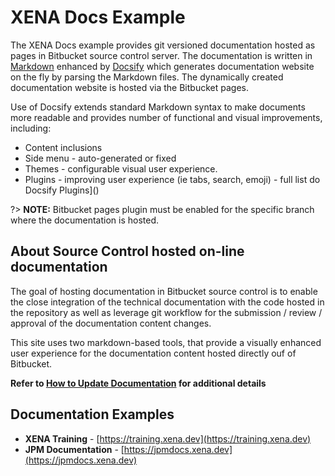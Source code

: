 # XENA Docs Example

The XENA Docs example provides git versioned documentation hosted as pages in
Bitbucket source control server. The documentation is written in
[Markdown](https://en.wikipedia.org/wiki/Markdown) enhanced by
[Docsify](https://docsify.js.org/) which generates documentation website on the
fly by parsing the Markdown files. The dynamically created documentation website
is hosted via the Bitbucket pages.

Use of Docsify extends standard Markdown syntax to make documents more readable
and provides number of functional and visual improvements, including:

- Content inclusions
- Side menu - auto-generated or fixed
- Themes - configurable visual user experience.
- Plugins - improving user experience (ie tabs, search, emoji) - full list do
  Docsify Plugins]()

?> **NOTE:** Bitbucket pages plugin must be enabled for the specific branch
where the documentation is hosted. <br/>

## About Source Control hosted on-line documentation

The goal of hosting documentation in Bitbucket source control is to enable the close integration of the technical documentation with the code hosted in the repository as well as leverage git workflow for the submission / review / approval of the documentation content changes.

This site uses two markdown-based tools, that provide a visually enhanced user experience for the documentation content hosted directly ouf of Bitbucket.

**Refer to [How to Update Documentation](/how-to-update-documentation.md) for additional details**

## Documentation Examples

- **XENA Training** - [https://training.xena.dev](https://training.xena.dev)
- **JPM Documentation** - [https://jpmdocs.xena.dev](https://jpmdocs.xena.dev)
